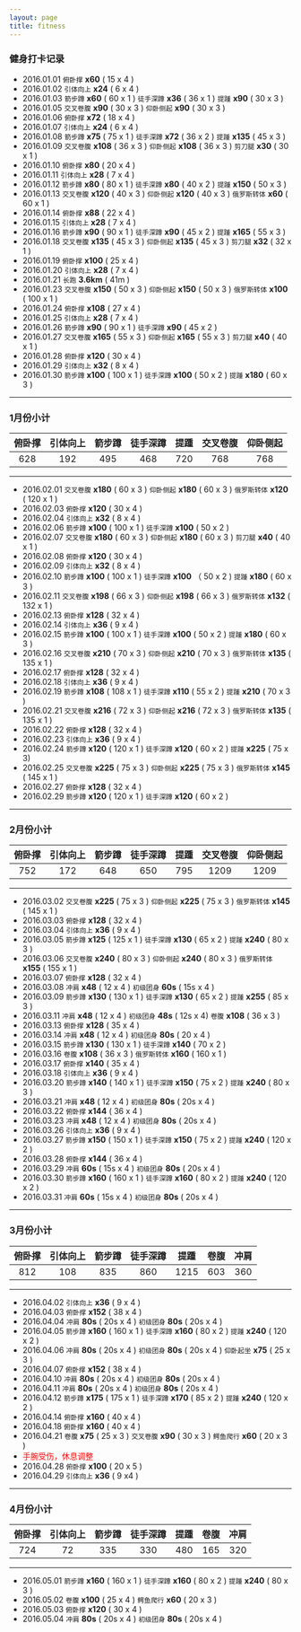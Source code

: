 ```yaml
---
layout: page
title: fitness
---
```


### 健身打卡记录 ###

- 2016.01.01 `俯卧撑` **x60** ( 15 x 4 )
- 2016.01.02 `引体向上` **x24** ( 6 x 4 )
- 2016.01.03 `箭步蹲` **x60** ( 60 x 1 ) `徒手深蹲` **x36** ( 36 x 1 ) `提踵` **x90** ( 30 x 3 )
- 2016.01.05 `交叉卷腹` **x90** ( 30 x 3 ) `仰卧侧起` **x90** ( 30 x 3 )
- 2016.01.06 `俯卧撑` **x72** ( 18 x 4 )
- 2016.01.07 `引体向上` **x24** ( 6 x 4 )
- 2016.01.08 `箭步蹲` **x75** ( 75 x 1 ) `徒手深蹲` **x72** ( 36 x 2 ) `提踵` **x135** ( 45 x 3 )
- 2016.01.09 `交叉卷腹` **x108** ( 36 x 3 ) `仰卧侧起` **x108** ( 36 x 3 ) `剪刀腿` **x30** ( 30 x 1 )
- 2016.01.10 `俯卧撑` **x80** ( 20 x 4 )
- 2016.01.11 `引体向上` **x28** ( 7 x 4 )
- 2016.01.12 `箭步蹲` **x80** ( 80 x 1 ) `徒手深蹲` **x80** ( 40 x 2 ) `提踵` **x150** ( 50 x 3 )
- 2016.01.13 `交叉卷腹` **x120** ( 40 x 3 ) `仰卧侧起` **x120** ( 40 x 3 ) `俄罗斯转体` **x60** ( 60 x 1 )
- 2016.01.14 `俯卧撑` **x88** ( 22 x 4 )
- 2016.01.15 `引体向上` **x28** ( 7 x 4 )
- 2016.01.16 `箭步蹲` **x90** ( 90 x 1 ) `徒手深蹲` **x90** ( 45 x 2 ) `提踵` **x165** ( 55 x 3 )
- 2016.01.18 `交叉卷腹` **x135** ( 45 x 3 ) `仰卧侧起` **x135** ( 45 x 3 ) `剪刀腿` **x32** ( 32 x 1 )
- 2016.01.19 `俯卧撑` **x100** ( 25 x 4 )
- 2016.01.20 `引体向上` **x28** ( 7 x 4 )
- 2016.01.21 `长跑` **3.6km** ( 41m )
- 2016.01.23 `交叉卷腹` **x150** ( 50 x 3 ) `仰卧侧起` **x150** ( 50 x 3 ) `俄罗斯转体` **x100** ( 100 x 1 )
- 2016.01.24 `俯卧撑` **x108** ( 27 x 4 )
- 2016.01.25 `引体向上` **x28** ( 7 x 4 )
- 2016.01.26 `箭步蹲` **x90** ( 90 x 1 ) `徒手深蹲` **x90** ( 45 x 2 )
- 2016.01.27 `交叉卷腹` **x165** ( 55 x 3 ) `仰卧侧起` **x165** ( 55 x 3 ) `剪刀腿` **x40** ( 40 x 1 )
- 2016.01.28 `俯卧撑` **x120** ( 30 x 4 )
- 2016.01.29 `引体向上` **x32** ( 8 x 4 )
- 2016.01.30 `箭步蹲` **x100** ( 100 x 1 ) `徒手深蹲` **x100** ( 50 x 2 ) `提踵` **x180** ( 60 x 3 )

***

### 1月份小计

|俯卧撑|引体向上|箭步蹲|徒手深蹲|提踵|交叉卷腹|仰卧侧起|
|:---:|:-----:|:--:|:-----:|:-:|:-----:|:-----:|
|628|192|495|468|720|768|768|

***

- 2016.02.01 `交叉卷腹` **x180** ( 60 x 3 ) `仰卧侧起` **x180** ( 60 x 3 ) `俄罗斯转体` **x120** ( 120 x 1 )
- 2016.02.03 `俯卧撑` **x120** ( 30 x 4 )
- 2016.02.04 `引体向上` **x32** ( 8 x 4 )
- 2016.02.06 `箭步蹲` **x100** ( 100 x 1 ) `徒手深蹲` **x100** ( 50 x 2 )
- 2016.02.07 `交叉卷腹` **x180** ( 60 x 3 ) `仰卧侧起` **x180** ( 60 x 3 ) `剪刀腿` **x40** ( 40 x 1 )
- 2016.02.08 `俯卧撑` **x120** ( 30 x 4 )
- 2016.02.09 `引体向上` **x32** ( 8 x 4 )
- 2016.02.10 `箭步蹲` **x100** ( 100 x 1 ) `徒手深蹲` **x100** （ 50 x 2 ) `提踵` **x180** ( 60 x 3 )
- 2016.02.11 `交叉卷腹` **x198** ( 66 x 3 ) `仰卧侧起` **x198** ( 66 x 3 ) `俄罗斯转体` **x132** ( 132 x 1 )
- 2016.02.13 `俯卧撑` **x128** ( 32 x 4 )
- 2016.02.14 `引体向上` **x36** ( 9 x 4 )
- 2016.02.15 `箭步蹲` **x100** ( 100 x 1 ) `徒手深蹲` **x100** ( 50 x 2 ) `提踵` **x180** ( 60 x 3 )
- 2016.02.16 `交叉卷腹` **x210** ( 70 x 3 ) `仰卧侧起` **x210** ( 70 x 3 ) `俄罗斯转体` **x135** ( 135 x 1 )
- 2016.02.17 `俯卧撑` **x128** ( 32 x 4 )
- 2016.02.18 `引体向上` **x36** ( 9 x 4 )
- 2016.02.19 `箭步蹲` **x108** ( 108 x 1 ) `徒手深蹲` **x110** ( 55 x 2 ) `提踵` **x210** ( 70 x 3 )
- 2016.02.21 `交叉卷腹` **x216** ( 72 x 3 ) `仰卧侧起` **x216** ( 72 x 3 ) `俄罗斯转体` **x135** ( 135 x 1 )
- 2016.02.22 `俯卧撑` **x128** ( 32 x 4 )
- 2016.02.23 `引体向上` **x36** ( 9 x 4 )
- 2016.02.24 `箭步蹲` **x120** ( 120 x 1 ) `徒手深蹲` **x120** ( 60 x 2 ) `提踵` **x225** ( 75 x 3)
- 2016.02.25 `交叉卷腹` **x225** ( 75 x 3 ) `仰卧侧起` **x225** ( 75 x 3 ) `俄罗斯转体` **x145** ( 145 x 1 )
- 2016.02.27 `俯卧撑` **x128** ( 32 x 4 )
- 2016.02.29 `箭步蹲` **x120** ( 120 x 1 ) `徒手深蹲` **x120** ( 60 x 2 )

***

### 2月份小计

|俯卧撑|引体向上|箭步蹲|徒手深蹲|提踵|交叉卷腹|仰卧侧起|
|:---:|:-----:|:--:|:-----:|:-:|:-----:|:-----:|
|752|172|648|650|795|1209|1209|

***

- 2016.03.02 `交叉卷腹` **x225** ( 75 x 3 ) `仰卧侧起` **x225** ( 75 x 3 ) `俄罗斯转体` **x145** ( 145 x 1 )
- 2016.03.03 `俯卧撑` **x128** ( 32 x 4 )
- 2016.03.04 `引体向上` **x36** ( 9 x 4 )
- 2016.03.05 `箭步蹲` **x125** ( 125 x 1 ) `徒手深蹲` **x130** ( 65 x 2 ) `提踵` **x240** ( 80 x 3 )
- 2016.03.06 `交叉卷腹` **x240** ( 80 x 3 ) `仰卧侧起` **x240** ( 80 x 3 ) `俄罗斯转体` **x155** ( 155 x 1 )
- 2016.03.07 `俯卧撑` **x128** ( 32 x 4 )
- 2016.03.08 `冲肩` **x48** ( 12 x 4 ) `初级团身` **60s** ( 15s x 4 )
- 2016.03.09 `箭步蹲` **x130** ( 130 x 1 ) `徒手深蹲` **x130** ( 65 x 2 ) `提踵` **x255** ( 85 x 3 )
- 2016.03.11 `冲肩` **x48** ( 12 x 4 ) `初级团身` **48s** ( 12s x 4) `卷腹` **x108** ( 36 x 3 )
- 2016.03.13 `俯卧撑` **x128** ( 35 x 4 )
- 2016.03.14 `冲肩` **x48** ( 12 x 4 ) `初级团身` **80s** ( 20 x 4 )
- 2016.03.15 `箭步蹲` **x130** ( 130 x 1 ) `徒手深蹲` **x140** ( 70 x 2 )
- 2016.03.16 `卷腹` **x108** ( 36 x 3 ) `俄罗斯转体` **x160** ( 160 x 1 )
- 2016.03.17 `俯卧撑` **x140** ( 35 x 4 )
- 2016.03.18 `引体向上` **x36** ( 9 x 4 )
- 2016.03.20 `箭步蹲` **x140** ( 140 x 1 ) `徒手深蹲` **x150** ( 75 x 2 ) `提踵` **x240** ( 80 x 3 )
- 2016.03.21 `冲肩` **x48** ( 12 x 4 ) `初级团身` **80s** ( 20s x 4 )
- 2016.03.22 `俯卧撑` **x144** ( 36 x 4 )
- 2016.03.23 `冲肩` **x48** ( 12 x 4 ) `初级团身` **80s** ( 20s x 4 )
- 2016.03.26 `引体向上` **x36** ( 9 x 4 )
- 2016.03.27 `箭步蹲` **x150** ( 150 x 1 ) `徒手深蹲` **x150** ( 75 x 2 ) `提踵` **x240** ( 120 x 2 )
- 2016.03.28 `俯卧撑` **x144** ( 36 x 4 )
- 2016.03.29 `冲肩` **60s** ( 15s x 4 ) `初级团身` **80s** ( 20s x 4 )
- 2016.03.30 `箭步蹲` **x160** ( 160 x 1 ) `徒手深蹲` **x160** ( 80 x 2 ) `提踵` **x240** ( 120 x 2 )
- 2016.03.31 `冲肩` **60s** ( 15s x 4 ) `初级团身` **80s** ( 20s x 4 )

***

### 3月份小计

|俯卧撑|引体向上|箭步蹲|徒手深蹲|提踵|卷腹|冲肩|
|:---:|:-----:|:--:|:-----:|:-:|:-----:|:-----:|
|812|108|835|860|1215|603|360|

***

- 2016.04.02 `引体向上` **x36** ( 9 x 4 )
- 2016.04.03 `俯卧撑` **x152** ( 38 x 4 )
- 2016.04.04 `冲肩` **80s** ( 20s x 4 ) `初级团身` **80s** ( 20s x 4 )
- 2016.04.05 `箭步蹲` **x160** ( 160 x 1 ) `徒手深蹲` **x160** ( 80 x 2 ) `提踵` **x240** ( 120 x 2 )
- 2016.04.06 `冲肩` **80s** ( 20s x 4 ) `初级团身` **80s** ( 20s x 4 ) `仰卧起坐` **x75** ( 25 x 3 )
- 2016.04.07 `俯卧撑` **x152** ( 38 x 4 )
- 2016.04.10 `冲肩` **80s** ( 20s x 4 ) `初级团身` **80s** ( 20s x 4 )
- 2016.04.11 `冲肩` **80s** ( 20s x 4 ) `初级团身` **80s** ( 20s x 4 )
- 2016.04.12 `箭步蹲` **x175** ( 175 x 1 ) `徒手深蹲` **x170** ( 85 x 2 ) `提踵` **x240** ( 120 x 2 )
- 2016.04.14 `俯卧撑` **x160** ( 40 x 4 )
- 2016.04.18 `俯卧撑` **x160** ( 40 x 4 )
- 2016.04.21 `卷腹` **x75** ( 25 x 3 ) `交叉卷腹` **x90** ( 30 x 3 ) `鳄鱼爬行` **x60** ( 20 x 3 )
- <font color=#ff0000>手腕受伤，休息调整</font>
- 2016.04.28 `俯卧撑` **x100** ( 20 x 5 )
- 2016.04.29 `引体向上` **x36** ( 9 x4 )

***

### 4月份小计

|俯卧撑|引体向上|箭步蹲|徒手深蹲|提踵|卷腹|冲肩|
|:---:|:-----:|:--:|:-----:|:-:|:-----:|:-----:|
|724|72|335|330|480|165|320|

***

- 2016.05.01 `箭步蹲` **x160** ( 160 x 1 ) `徒手深蹲` **x160** ( 80 x 2 ) `提踵` **x240** ( 80 x 3 )
- 2016.05.02 `卷腹` **x100** ( 25 x 4 )  `鳄鱼爬行` **x60** ( 20 x 3 )
- 2016.05.03 `俯卧撑` **x120** ( 30 x 4 )
- 2016.05.04 `冲肩` **80s** ( 20s x 4 ) `初级团身` **80s** ( 20s x 4 )
